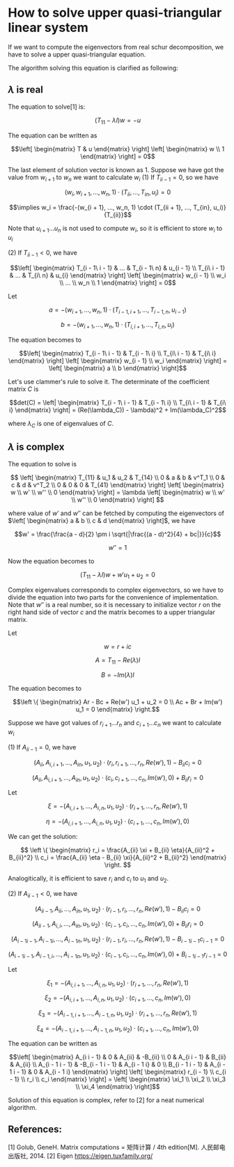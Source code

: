 # How to solve upper quasi-triangular linear system

If we want to compute the eigenvectors from real schur decomposition, we have to solve a upper quasi-triangular equation.

The algorithm solving this equation is clarified as following:

## $\lambda$ is real
The equation to solve[1] is:

$$(T_{11} - \lambda I)w = -u$$

The equation can be written as

$$\left[ \begin{matrix} T & u \end{matrix} \right] \left[ \begin{matrix} w \\ 1 \end{matrix} \right] = 0$$

The last element of solution vector is known as 1. Suppose we have got the value from $w_{i + 1}$ to $w_{n}$ we want to calculate $w_i$
(1) If ${T_{ii-1}} = 0$, so we have

$$(w_i, w_{i + 1}, ..., w_n, 1) \cdot (T_{ii}, ..., T_{in}, u_i) = 0$$

$$\implies w_i = \frac{-(w_{i + 1}, ..., w_n, 1) \cdot (T_{ii + 1}, ..., T_{in}, u_i)}{T_{ii}}$$

Note that $u_{i + 1} ... u_n$ is not used to compute $w_i$, so it is efficient to store $w_i$ to $u_i$

(2) If ${T_{ii-1}} < 0$, we have

$$\left[ \begin{matrix} T_{i - 1\ i - 1} & ... & T_{i - 1\ n} & u_{i - 1} \\ T_{i\ i - 1} & ... & T_{i\ n} & u_{i} \end{matrix} \right] \left[ \begin{matrix} w_{i - 1} \\ w_i \\ ... \\ w_n \\ 1 \end{matrix} \right] = 0$$

Let

$$a = -(w_{i + 1}, ..., w_n, 1) \cdot (T_{i - 1, i + 1}, ..., T_{i - 1, n}, u_{i - 1})$$

$$b = -(w_{i + 1}, ..., w_n, 1) \cdot (T_{i, i + 1}, ..., T_{i, n}, u_{i})$$

The equation becomes to

$$\left[ \begin{matrix} T_{i - 1\ i - 1} & T_{i - 1\ i} \\ T_{i\ i - 1} & T_{i\ i} \end{matrix} \right] \left[ \begin{matrix} w_{i - 1} \\ w_i \end{matrix} \right] = \left[ \begin{matrix} a \\ b \end{matrix} \right]$$

Let's use clammer's rule to solve it. The determinate of the coefficient matrix $C$ is

$$det(C) = \left| \begin{matrix} T_{i - 1\ i - 1} & T_{i - 1\ i} \\ T_{i\ i - 1} & T_{i\ i} \end{matrix} \right| = (Re(\lambda_C)) - \lambda)^2 + Im(\lambda_C)^2$$

where $\lambda_C$ is one of eigenvalues of $C$.

## $\lambda$ is complex
The equation to solve is

$$ \left[ \begin{matrix} T_{11} & u_1 & u_2 & T_{14} \\ 0 & a & b & v^T_1 \\ 0 & c & d & v^T_2 \\ 0 & 0 & 0 & T_{41} \end{matrix} \right] \left[ \begin{matrix} w \\ w' \\ w'' \\ 0 \end{matrix} \right] = \lambda \left[ \begin{matrix} w \\ w' \\ w'' \\ 0 \end{matrix} \right] $$

where value of $w'$ and $w''$ can be fetched by computing the eigenvectors of $\left[ \begin{matrix} a & b \\ c & d \end{matrix} \right]$, we have

$$w' = \frac{\frac{a - d}{2} \pm i \sqrt{|\frac{(a - d)^2}{4} + bc|}}{c}$$

$$w'' = 1$$

Now the equation becomes to

$$(T_{11} - \lambda I)w + w' u_1 + u_2 = 0$$

Complex eigenvalues corresponds to complex eigenvectors, so we have to divide the equation into two parts for the convenience of implementation. Note that $w''$ is a real number, so it is necessary to initialize vector $r$ on the right hand side of vector $c$ and the matrix becomes to a upper triangular matrix.

Let

$$w = r + ic$$

$$A = T_{11} - Re(\lambda)I$$

$$B = -Im(\lambda)I$$

The equation becomes to

$$\left \{ \begin{matrix} Ar - Bc + Re(w') u_1 + u_2 = 0 \\ Ac + Br + Im(w') u_1 = 0 \end{matrix} \right.$$

Suppose we have got values of $r_{i + 1} ... r_{n}$ and $c_{i + 1} ... c_{n}$ we want to calculate $w_i$

(1) If $A_{i i - 1} = 0$, we have

$$(A_{ii}, A_{i, i + 1}, ..., A_{in}, u_1, u_2) \cdot (r_i, r_{i + 1}, ..., r_n, Re(w'), 1) - B_{ii} c_i = 0$$

$$(A_{ii}, A_{i, i + 1}, ..., A_{in}, u_1, u_2) \cdot (c_i, c_{i + 1}, ..., c_n, Im(w'), 0) + B_{ii} r_i = 0$$

Let

$$\xi = -(A_{i, i + 1}, ..., A_{i, n}, u_1, u_2) \cdot (r_{i + 1}, ..., r_n, Re(w'), 1)$$

$$\eta = -(A_{i, i + 1}, ..., A_{i, n}, u_1, u_2) \cdot (c_{i + 1}, ..., c_n, Im(w'), 0)$$

We can get the solution:

$$ \left \{ \begin{matrix} r_i = \frac{A_{ii} \xi + B_{ii} \eta}{A_{ii}^2 + B_{ii}^2} \\ c_i = \frac{A_{ii} \eta - B_{ii} \xi}{A_{ii}^2 + B_{ii}^2} \end{matrix} \right. $$

Analogitically, it is efficient to save $r_i$ and $c_i$ to $u_1$ and $u_2$.

(2) If $A_{i i - 1} < 0$, we have

$$(A_{ii - 1}, A_{ii}, ..., A_{in}, u_1, u_2) \cdot (r_{i - 1}, r_{i}, ..., r_n, Re(w'), 1) - B_{ii} c_i = 0$$

$$(A_{ii - 1}, A_{i, i}, ..., A_{in}, u_1, u_2) \cdot (c_{i - 1}, c_{i}, ..., c_n, Im(w'), 0) + B_{ii} r_i = 0$$

$$(A_{i - 1 i - 1}, A_{i - 1 i}, ..., A_{i - 1 n}, u_1, u_2) \cdot (r_{i - 1}, r_{i}, ..., r_n, Re(w'), 1) - B_{i - 1 i - 1} c_{i - 1} = 0$$

$$(A_{i - 1 i - 1}, A_{i - 1, i}, ..., A_{i - 1 n}, u_1, u_2) \cdot (c_{i - 1}, c_{i}, ..., c_n, Im(w'), 0) + B_{i - 1 i - 1} r_{i - 1} = 0$$

Let

$$\xi_1 = -(A_{i, i + 1}, ..., A_{i, n}, u_1, u_2) \cdot (r_{i + 1}, ..., r_n, Re(w'), 1)$$

$$\xi_2 = -(A_{i, i + 1}, ..., A_{i, n}, u_1, u_2) \cdot (c_{i + 1}, ..., c_n, Im(w'), 0)$$

$$\xi_3 = -(A_{i - 1, i + 1}, ..., A_{i - 1, n}, u_1, u_2) \cdot (r_{i + 1}, ..., r_n, Re(w'), 1)$$

$$\xi_4 = -(A_{i - 1, i + 1}, ..., A_{i - 1, n}, u_1, u_2) \cdot (c_{i + 1}, ..., c_n, Im(w'), 0)$$

The equation can be written as

$$\left[ \begin{matrix} A_{i i - 1} & 0 & A_{ii} & -B_{ii} \\ 0 & A_{i i - 1} & B_{ii} & A_{ii} \\ A_{i - 1 i - 1} & -B_{i - 1 i - 1} & A_{i - 1 i} & 0 \\ B_{i - 1 i - 1} & A_{i - 1 i - 1} & 0 & A_{i - 1 i} \end{matrix} \right] \left[ \begin{matrix} r_{i - 1} \\ c_{i - 1} \\ r_i \\ c_i \end{matrix} \right] = \left[ \begin{matrix} \xi_1 \\ \xi_2 \\ \xi_3 \\ \xi_4 \end{matrix} \right]$$

Solution of this equation is complex, refer to [2] for a neat numerical algorithm.

## References:
[1] Golub, GeneH. Matrix computations = 矩阵计算 / 4th edition[M]. 人民邮电出版社, 2014.
[2] Eigen https://eigen.tuxfamily.org/
